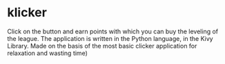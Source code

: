 # klicker
Click on the button and earn points with which you can buy the leveling of the league.
The application is written in the Python language, in the Kivy Library. Made on the basis of the most basic clicker application for relaxation and wasting time)
